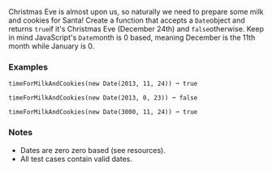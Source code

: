 Christmas Eve is almost upon us, so naturally we need to prepare some milk and cookies for Santa! Create a function that accepts a `Date`object and returns `true`if it's Christmas Eve (December 24th) and `false`otherwise. Keep in mind JavaScript's `Date`month is 0 based, meaning December is the 11th month while January is 0.


### Examples ###
    timeForMilkAndCookies(new Date(2013, 11, 24)) ➞ true

    timeForMilkAndCookies(new Date(2013, 0, 23)) ➞ false

    timeForMilkAndCookies(new Date(3000, 11, 24)) ➞ true


### Notes ###
*   Dates are zero zero based (see resources).
*   All test cases contain valid dates.